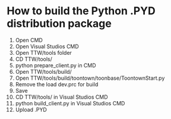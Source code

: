 # How to build the Python .PYD distribution package 

1. Open CMD
2. Open Visual Studios CMD
3. Open TTW/tools folder
4. CD TTW/tools/
5. python prepare_client.py in CMD
6. Open TTW/tools/build/ 
7. Open TTW/tools/build/toontown/toonbase/ToontownStart.py
8. Remove the load dev.prc for build
9. Save
10. CD TTW/tools/ in Visual Studios CMD
11. python build_client.py in Visual Studios CMD
12. Upload .PYD

